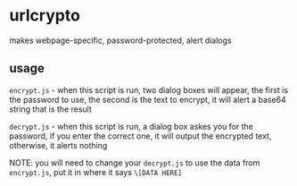 # urlcrypto
makes webpage-specific, password-protected, alert dialogs

## usage

`encrypt.js` - when this script is run, two dialog boxes will appear, the first is the password to use, the second is the text to 
encrypt, it will alert a base64 string that is the result

`decrypt.js` - when this script is run, a dialog box askes you for the password, if you enter the correct one, it will output the encrypted text, otherwise, it alerts nothing

NOTE: you will need to change your `decrypt.js` to use the data from `encrypt.js`, put it in where it says `\[DATA HERE]`
